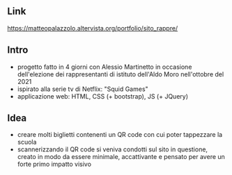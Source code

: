 ## Link
https://matteopalazzolo.altervista.org/portfolio/sito_rappre/

## Intro
- progetto fatto in 4 giorni con Alessio Martinetto in occasione dell'elezione dei rappresentanti di istituto dell'Aldo Moro nell'ottobre del 2021
- ispirato alla serie tv di Netflix: "Squid Games"
- applicazione web: HTML, CSS (+ bootstrap), JS (+ JQuery)

## Idea
- creare molti biglietti contenenti un QR code con cui poter tappezzare la scuola
- scannerizzando il QR code si veniva condotti sul sito in questione, creato in modo da essere minimale, accattivante e pensato per avere un forte primo impatto visivo
